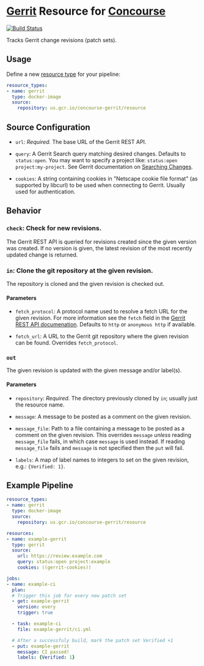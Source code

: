 # [Gerrit](https://www.gerritcodereview.com/) Resource for [Concourse](https://concourse.ci/)

[![Build Status](https://travis-ci.org/google/concourse-gerrit.svg?branch=master)](https://travis-ci.org/google/concourse-gerrit)

Tracks Gerrit change revisions (patch sets).

## Usage

Define a new [resource type](https://concourse.ci/configuring-resource-types.html)
for your pipeline:

``` yaml
resource_types:
- name: gerrit
  type: docker-image
  source:
    repository: us.gcr.io/concourse-gerrit/resource
```

## Source Configuration

* `url`: *Required.* The base URL of the Gerrit REST API.

* `query`: A Gerrit Search query matching desired changes. Defaults to
  `status:open`. You may want to specify a project like:
  `status:open project:my-project`. See Gerrit documentation on
  [Searching Changes](https://gerrit-documentation.storage.googleapis.com/Documentation/2.14.2/user-search.html).

* `cookies`: A string containing cookies in "Netscape cookie file format" (as
  supported by libcurl) to be used when connecting to Gerrit. Usually used for
  authentication.

## Behavior

### `check`: Check for new revisions.

The Gerrit REST API is queried for revisions created since the given version
was created. If no version is given, the latest revision of the most recently
updated change is returned.

### `in`: Clone the git repository at the given revision.

The repository is cloned and the given revision is checked out.

#### Parameters

* `fetch_protocol`: A protocol name used to resolve a fetch URL for the given
  revision. For more information see the `fetch` field in the
  [Gerrit REST API documenation](https://gerrit-review.googlesource.com/Documentation/rest-api-changes.html#revision-info).
  Defaults to `http` or `anonymous http` if available.

* `fetch_url`: A URL to the Gerrit git repository where the given revision can
  be found. Overrides `fetch_protocol`.

### `out`

The given revision is updated with the given message and/or label(s).

#### Parameters

* `repository`: *Required.* The directory previously cloned by `in`; usually
  just the resource name.

* `message`: A message to be posted as a comment on the given revision.

* `message_file`: Path to a file containing a message to be posted as a comment
  on the given revision. This overrides `message` *unless* reading
  `message_file` fails, in which case `message` is used instead. If reading
  `message_file` fails and `message` is not specified then the `put` will fail.

* `labels`: A map of label names to integers to set on the given revision, e.g.:
  `{Verified: 1}`.

## Example Pipeline

``` yaml
resource_types:
- name: gerrit
  type: docker-image
  source:
    repository: us.gcr.io/concourse-gerrit/resource

resources:
- name: example-gerrit
  type: gerrit
  source:
    url: https://review.example.com
    query: status:open project:example
    cookies: ((gerrit-cookies))

jobs:
- name: example-ci
  plan:
  # Trigger this job for every new patch set
  - get: example-gerrit
    version: every
    trigger: true

  - task: example-ci
    file: example-gerrit/ci.yml

  # After a successfuly build, mark the patch set Verified +1
  - put: example-gerrit
    message: CI passed!
    labels: {Verified: 1}
```
